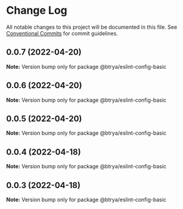 # Change Log

All notable changes to this project will be documented in this file.
See [Conventional Commits](https://conventionalcommits.org) for commit guidelines.

## 0.0.7 (2022-04-20)

**Note:** Version bump only for package @btrya/eslint-config-basic





## 0.0.6 (2022-04-20)

**Note:** Version bump only for package @btrya/eslint-config-basic





## 0.0.5 (2022-04-20)

**Note:** Version bump only for package @btrya/eslint-config-basic





## 0.0.4 (2022-04-18)

**Note:** Version bump only for package @btrya/eslint-config-basic





## 0.0.3 (2022-04-18)

**Note:** Version bump only for package @btrya/eslint-config-basic
